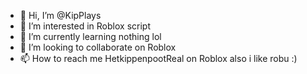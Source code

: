 - 👋 Hi, I’m @KipPlays
- 👀 I’m interested in Roblox script
- 🌱 I’m currently learning nothing lol
- 💞️ I’m looking to collaborate on Roblox
- 📫 How to reach me HetkippenpootReal on Roblox 
also i like robu :)
<!---
KipPlays/KipPlays is a ✨ special ✨ repository because its `README.md` (this file) appears on your GitHub profile.
You can click the Preview link to take a look at your changes.
--->
